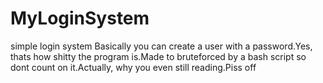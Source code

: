 # MyLoginSystem
simple login system
Basically you can create a user with a password.Yes, thats how shitty the program is.Made to bruteforced by a bash script so dont count on it.Actually, why you even still reading.Piss off
